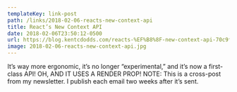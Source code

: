 ```yaml
---
templateKey: link-post
path: /links/2018-02-06-reacts-new-context-api
title: React’s New Context API
date: 2018-02-06T23:50:12-0500
url: https://blog.kentcdodds.com/reacts-%EF%B8%8F-new-context-api-70c9fe01596b
image: 2018-02-06-reacts-new-context-api.jpg
---
```

It’s way more ergonomic, it’s no longer “experimental,” and it’s now a first-class API! OH, AND IT USES A RENDER PROP!  NOTE: This is a cross-post from my newsletter. I publish each email two weeks after it’s sent.
